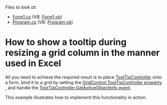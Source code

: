 <!-- default file list -->
*Files to look at*:

* [Form1.cs](./CS/WindowsApplication3/Form1.cs) (VB: [Form1.vb](./VB/WindowsApplication3/Form1.vb))
* [Program.cs](./CS/WindowsApplication3/Program.cs) (VB: [Program.vb](./VB/WindowsApplication3/Program.vb))
<!-- default file list end -->
# How to show a tooltip during resizing a grid column in the manner used in Excel  


<p>All you need to achieve the required result is to place  <a href="http://documentation.devexpress.com/#WindowsForms/clsDevExpressUtilsToolTipControllertopic"><u>ToolTipController</u></a> onto a form, bind it to a grid by setting the <a href="http://documentation.devexpress.com/#WindowsForms/DevExpressXtraEditorsContainerEditorContainer_ToolTipControllertopic"><u>GridControl.ToolTipController property</u></a> , and handle the <a href="http://documentation.devexpress.com/#WindowsForms/DevExpressUtilsToolTipController_GetActiveObjectInfotopic"><u>ToolTipController.GetActiveObjectInfo event</u></a>.</p><p>This example illustrates how to implement this functionality in action. </p>

<br/>


